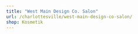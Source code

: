 ```yaml
---
title: "West Main Design Co. Salon"
url: /charlottesville/west-main-design-co-salon/
shop: Kosmetik
---
```

